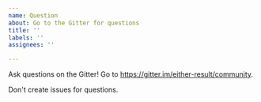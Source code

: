 ```yaml
---
name: Question
about: Go to the Gitter for questions
title: ''
labels: ''
assignees: ''

---
```


Ask questions on the Gitter! Go to https://gitter.im/either-result/community.

Don't create issues for questions.
